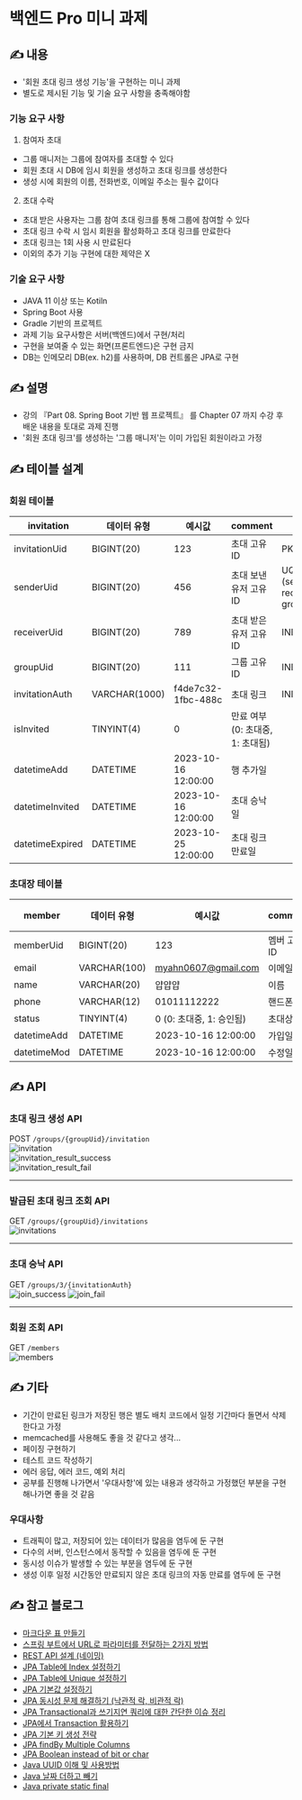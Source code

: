 # 백엔드 Pro 미니 과제
## ✍️ 내용
- '회원 초대 링크 생성 기능'을 구현하는 미니 과제
- 별도로 제시된 기능 및 기술 요구 사항을 충족해야함

### 기능 요구 사항
1) 참여자 초대
- 그룹 매니저는 그룹에 참여자를 초대할 수 있다
- 회원 초대 시 DB에 임시 회원을 생성하고 초대 링크를 생성한다
- 생성 시에 회원의 이름, 전화번호, 이메일 주소는 필수 값이다

2) 초대 수락
- 초대 받은 사용자는 그룹 참여 초대 링크를 통해 그룹에 참여할 수 있다
- 초대 링크 수락 시 임시 회원을 활성화하고 초대 링크를 만료한다
- 초대 링크는 1회 사용 시 만료된다
- 이외의 추가 기능 구현에 대한 제약은 X

### 기술 요구 사항
- JAVA 11 이상 또는 Kotiln
- Spring Boot 사용
- Gradle 기반의 프로젝트
- 과제 기능 요구사항은 서버(백엔드)에서 구현/처리
- 구현을 보여줄 수 있는 화면(프론트엔드)은 구현 금지
- DB는 인메모리 DB(ex. h2)를 사용하며, DB 컨트롤은 JPA로 구현


## ✍️ 설명
- 강의 『Part 08. Spring Boot 기반 웹 프로젝트』 를 Chapter 07 까지 수강 후 배운 내용을 토대로 과제 진행
- '회원 초대 링크'를 생성하는 '그룹 매니저'는 이미 가입된 회원이라고 가정

## ✍️ 테이블 설계
### 회원 테이블
| invitation      | 데이터 유형        | 예시값                 | comment                | 비고                                    |
|-----------------|---------------|---------------------|------------------------|---------------------------------------|
| invitationUid   | BIGINT(20)    | 123                 | 초대 고유 ID               | PK, AI                                |
| senderUid       | BIGINT(20)    | 456                 | 초대 보낸 유저 고유 ID         | UQ (senderUid, receiverUid, groupUid) |
| receiverUid     | BIGINT(20)    | 789                 | 초대 받은 유저 고유 ID         | INDEX                                 |
| groupUid        | BIGINT(20)    | 111                 | 그룹 고유 ID               | INDEX                                 |
| invitationAuth  | VARCHAR(1000) | f4de7c32-1fbc-488c  | 초대 링크                  | INDEX	                                |
| isInvited       | TINYINT(4)    | 0	                  | 만료 여부 (0: 초대중, 1: 초대됨) |                                       |
| datetimeAdd     | DATETIME      | 2023-10-16 12:00:00 | 행 추가일                  |                                       |
| datetimeInvited | DATETIME      | 2023-10-16 12:00:00 | 초대 승낙일                 |                                       |
| datetimeExpired | DATETIME      | 2023-10-25 12:00:00 | 초대 링크 만료일              |                                       |

### 초대장 테이블
| member      | 데이터 유형       | 예시값                 | comment  | 비고     |
|-------------|--------------|---------------------|----------|--------|
| memberUid   | BIGINT(20)   | 123                 | 멤버 고유 ID | PK, AI |
| email       | VARCHAR(100) | myahn0607@gmail.com | 이메일      | UQ     |
| name        | VARCHAR(20)  | 얍얍얍                 | 이름       |
| phone       | VARCHAR(12)  | 01011112222         | 핸드폰번호    |
| status      | TINYINT(4)   | 0 (0: 초대중, 1: 승인됨)  | 초대상태     |
| datetimeAdd | DATETIME     | 2023-10-16 12:00:00 | 가입일      |
| datetimeMod | DATETIME     | 2023-10-16 12:00:00 | 수정일      |

## ✍️ API
### 초대 링크 생성 API
POST `/groups/{groupUid}/invitation`  
![invitation](images/invitation.png)  
![invitation_result_success](images/invitation_result_success.png)  
![invitation_result_fail](images/invitation_result_fail.png)  

***

### 발급된 초대 링크 조회 API
GET `/groups/{groupUid}/invitations`  
![invitations](images/invitations.png)

***


### 초대 승낙 API
GET `/groups/3/{invitationAuth}`  
![join_success](images/join_success.png)
![join_fail](images/join_fail.png)

***

### 회원 조회 API
GET `/members`  
![members](images/members.png)


## ✍️ 기타
- 기간이 만료된 링크가 저장된 행은 별도 배치 코드에서 일정 기간마다 돌면서 삭제한다고 가정
- memcached를 사용해도 좋을 것 같다고 생각...
- 페이징 구현하기
- 테스트 코드 작성하기
- 에러 응답, 에러 코드, 예외 처리
- 공부를 진행해 나가면서 '우대사항'에 있는 내용과 생각하고 가정했던 부분을 구현해나가면 좋을 것 같음

### 우대사항
- 트래픽이 많고, 저장되어 있는 데이터가 많음을 염두에 둔 구현
- 다수의 서버, 인스턴스에서 동작할 수 있음을 염두에 둔 구현
- 동시성 이슈가 발생할 수 있는 부분을 염두에 둔 구현
- 생성 이후 일정 시간동안 만료되지 않은 초대 링크의 자동 만료를 염두에 둔 구현

## ✍️ 참고 블로그
- [마크다운 표 만들기](https://inasie.github.io/it%EC%9D%BC%EB%B0%98/%EB%A7%88%ED%81%AC%EB%8B%A4%EC%9A%B4-%ED%91%9C-%EB%A7%8C%EB%93%A4%EA%B8%B0/)
- [스프링 부트에서 URL로 파라미터를 전달하는 2가지 방법](https://youngjinmo.github.io/2021/01/spring-request-parameter/)
- [REST API 설계 (네이밍)](https://server-engineer.tistory.com/886)
- [JPA Table에 Index 설정하기](https://herojoon-dev.tistory.com/142)
- [JPA Table에 Unique 설정하기](https://velog.io/@hwan2da/JPA-Columnuniquetrue-UniqueConstraints)
- [JPA 기본값 설정하기](https://velog.io/@minji/%EC%8A%A4%ED%94%84%EB%A7%81%EB%B6%80%ED%8A%B8-JPA-%EC%97%94%ED%8B%B0%ED%8B%B0-%EC%BB%AC%EB%9F%BC-default-value-%EC%84%A4%EC%A0%95%ED%95%98%EA%B8%B0-ColumnDefault-Builder.Default-%EC%B0%A8%EC%9D%B4)
- [JPA 동시성 문제 해결하기 (낙관적 락, 비관적 락)](https://braindisk.tistory.com/89)
- [JPA Transactional과 쓰기지연 쿼리에 대한 간단한 이슈 정리](https://beaniejoy.tistory.com/91)
- [JPA에서 Transaction 활용하기](https://velog.io/@stpn94/JPA%EC%97%90%EC%84%9C-Transaction-%ED%99%9C%EC%9A%A9%ED%95%98%EA%B8%B0-1)
- [JPA 기본 키 생성 전략](https://velog.io/@gillog/JPA-%EA%B8%B0%EB%B3%B8-%ED%82%A4-%EC%83%9D%EC%84%B1-%EC%A0%84%EB%9E%B5IDENTITY-SEQUENCE-TABLE)
- [JPA findBy Multiple Columns](https://bushansirgur.in/spring-data-jpa-finder-query-methods-by-multiple-field-names-with-examples/)
- [JPA Boolean instead of bit or char](https://stackoverflow.com/questions/3383169/hibernate-jpa-mysql-and-tinyint1-for-boolean-instead-of-bit-or-char)
- [Java UUID 이해 및 사용방법](https://adjh54.tistory.com/142)
- [Java 날짜 더하고 빼기](https://blog.leocat.kr/notes/2017/07/25/java-add-days)
- [Java private static final](https://zorba91.tistory.com/275)